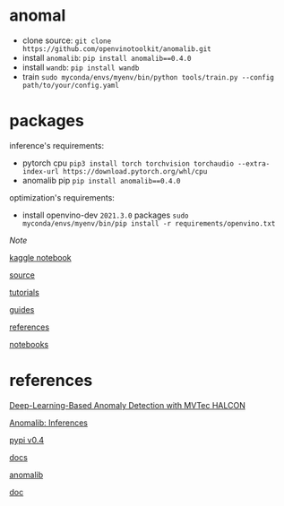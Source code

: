 # anomal
- clone source: `git clone https://github.com/openvinotoolkit/anomalib.git`
- install `anomalib`: `pip install anomalib==0.4.0`
- install `wandb`: `pip install wandb`
- train `sudo myconda/envs/myenv/bin/python tools/train.py --config path/to/your/config.yaml`
# packages
inference's requirements:
- pytorch cpu `pip3 install torch torchvision torchaudio --extra-index-url https://download.pytorch.org/whl/cpu`
- anomalib pip `pip install anomalib==0.4.0`

optimization's requirements:
- install openvino-dev `2021.3.0` packages `sudo myconda/envs/myenv/bin/pip install -r requirements/openvino.txt`

*Note*

[kaggle notebook](https://www.kaggle.com/code/ipythonx/mvtec-ad-anomaly-detection-with-anomalib-library)

[source](https://github.com/openvinotoolkit/anomalib/tree/main/anomalib)

[tutorials](https://openvinotoolkit.github.io/anomalib/tutorials/index.html)

[guides](https://openvinotoolkit.github.io/anomalib/how_to_guides/index.html)

[references](https://openvinotoolkit.github.io/anomalib/reference_guide/index.html)

[notebooks](https://github.com/openvinotoolkit/anomalib/tree/main/notebooks)
# references

[Deep-Learning-Based Anomaly Detection with MVTec HALCON](https://www.youtube.com/watch?v=NI6ITCGMhjI)

[Anomalib: Inferences](https://www.youtube.com/watch?v=9KvIS4XgRtg&t=2s)

[pypi v0.4](https://pypi.org/project/anomalib/0.4.0rc2/)

[docs](https://github.com/openvinotoolkit/anomalib/tree/main/docs)

[anomalib](https://github.com/openvinotoolkit/anomalib)

[doc](https://openvinotoolkit.github.io/anomalib/)